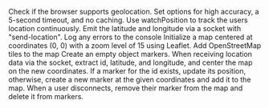 Check if the browser supports geolocation.
Set options for high accuracy, a 5-second timeout, and no caching.
Use watchPosition to track the users location continuously.
Emit the latitude and longitude via a socket with "send-location". Log any errors to the console
Initialize a map centered at coordinates (0, 0) with a zoom level of 15 using Leaflet. Add OpenStreetMap tiles to the map
Create an empty object markers.
When receiving location data via the socket, extract id, latitude, and longitude, and center the map on the new coordinates.
If a marker for the id exists, update its position, otherwise, create a new marker at the given coordinates and add it to the map. When a user disconnects, remove their marker from the map and delete it from markers.